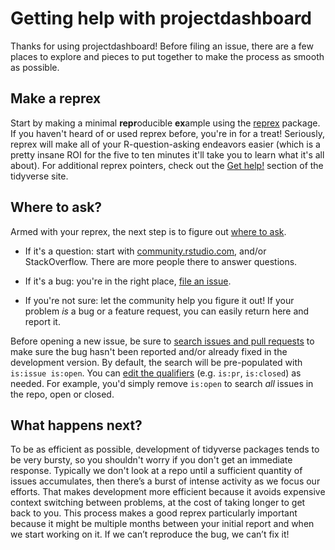 # Getting help with projectdashboard

Thanks for using projectdashboard!
Before filing an issue, there are a few places to explore and pieces to put together to make the process as smooth as possible.

## Make a reprex

Start by making a minimal **repr**oducible **ex**ample using the  [reprex](https://reprex.tidyverse.org/) package. 
If you haven't heard of or used reprex before, you're in for a treat! 
Seriously, reprex will make all of your R-question-asking endeavors easier (which is a pretty insane ROI for the five to ten minutes it'll take you to learn what it's all about). 
For additional reprex pointers, check out the [Get help!](https://www.tidyverse.org/help/) section of the tidyverse site.

## Where to ask?

Armed with your reprex, the next step is to figure out [where to ask](https://www.tidyverse.org/help/#where-to-ask). 

*   If it's a question: start with [community.rstudio.com](https://community.rstudio.com/), and/or StackOverflow. There are more people there to answer questions.  

*   If it's a bug: you're in the right place, [file an issue](https://github.com/jersme/project_dashboard/issues/new).  
  
*   If you're not sure: let the community help you figure it out! 
    If your problem _is_ a bug or a feature request, you can easily return here and report it. 

Before opening a new issue, be sure to [search issues and pull requests](https://github.com/jersme/project_dashboard/issues) to make sure the bug hasn't been reported and/or already fixed in the development version. 
By default, the search will be pre-populated with `is:issue is:open`. 
You can [edit the qualifiers](https://help.github.com/articles/searching-issues-and-pull-requests/)  (e.g. `is:pr`, `is:closed`) as needed. 
For example, you'd simply remove `is:open` to search _all_ issues in the repo, open or closed.

## What happens next?

To be as efficient as possible, development of tidyverse packages tends to be very bursty, so you shouldn't worry if you don't get an immediate response.
Typically we don't look at a repo until a sufficient quantity of issues accumulates, then there’s a burst of intense activity as we focus our efforts. 
That makes development more efficient because it avoids expensive context switching between problems, at the cost of taking longer to get back to you. 
This process makes a good reprex particularly important because it might be multiple months between your initial report and when we start working on it. 
If we can’t reproduce the bug, we can’t fix it!
